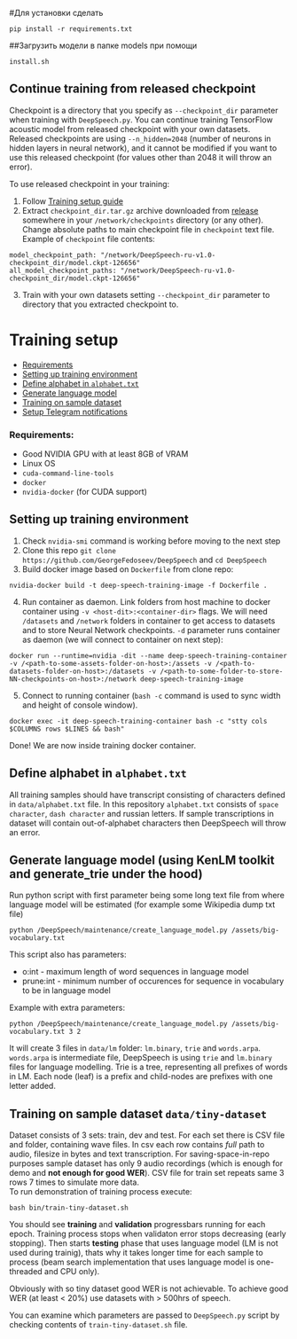 #Для установки сделать 

    pip install -r requirements.txt


##Загрузить модели в папке models при помощи 
        
    install.sh

## Continue training from released checkpoint
Checkpoint is a directory that you specify as `--checkpoint_dir` parameter when training with `DeepSpeech.py`. You can continue training TensorFlow acoustic model from released checkpoint with your own datasets.  
Released checkpoints are using `--n_hidden=2048` (number of neurons in hidden layers in neural network), and it cannot be modified if you want to use this released checkpoint (for values other than 2048 it will throw an error).

To use released checkpoint in your training:
1. Follow [Training setup guide](#training-setup)
2. Extract `checkpoint_dir.tar.gz` archive downloaded from [release](https://github.com/georgefedoseev/DeepSpeech/releases) somewhere in your `/network/checkpoints` directory (or any other). Change absolute paths to main checkpoint file in `checkpoint` text file. Example of `checkpoint` file contents:
```
model_checkpoint_path: "/network/DeepSpeech-ru-v1.0-checkpoint_dir/model.ckpt-126656"
all_model_checkpoint_paths: "/network/DeepSpeech-ru-v1.0-checkpoint_dir/model.ckpt-126656"
```
3. Train with your own datasets setting `--checkpoint_dir` parameter to directory that you extracted checkpoint to.

# Training setup

* [Requirements](#requirements)
* [Setting up training environment](#setting-up-training-environment)
* [Define alphabet in `alphabet.txt`](#define-alphabet-in-alphabettxt)
* [Generate language model](#generate-language-model-using-kenlm-toolkit-and-generate_trie-under-the-hood)
* [Training on sample dataset](#training-on-sample-dataset-datatiny-dataset)
* [Setup Telegram notifications](#setup-telegram-notifications)



### Requirements:
- Good NVIDIA GPU with at least 8GB of VRAM
- Linux OS
- `cuda-command-line-tools`
- `docker`
- `nvidia-docker` (for CUDA support)


## Setting up training environment

1. Check `nvidia-smi` command is working before moving to the next step
2. Clone this repo `git clone https://github.com/GeorgeFedoseev/DeepSpeech` and `cd DeepSpeech`
3. Build docker image based on `Dockerfile` from clone repo:
```
nvidia-docker build -t deep-speech-training-image -f Dockerfile .
```
4. Run container as daemon. Link folders from host machine to docker container using `-v <host-dit>:<container-dir>` flags. We will need `/datasets` and `/network` folders in container to get access to datasets and to store Neural Network checkpoints. `-d` parameter runs container as daemon (we will connect to container on next step):
```
docker run --runtime=nvidia -dit --name deep-speech-training-container -v /<path-to-some-assets-folder-on-host>:/assets -v /<path-to-datasets-folder-on-host>:/datasets -v /<path-to-some-folder-to-store-NN-checkpoints-on-host>:/network deep-speech-training-image
```
5. Connect to running container (`bash -c` command is used to sync width and height of console window).
```
docker exec -it deep-speech-training-container bash -c "stty cols $COLUMNS rows $LINES && bash"

```
Done! We are now inside training docker container.

## Define alphabet in `alphabet.txt`
All training samples should have transcript consisting of characters defined in `data/alphabet.txt` file. In this repository `alphabet.txt` consists of `space character`, `dash character` and russian letters. If sample transcriptions in dataset will contain out-of-alphabet characters then DeepSpeech will throw an error.

## Generate language model (using KenLM toolkit and generate_trie under the hood)
Run python script with first parameter being some long text file from where language model will be estimated (for example some Wikipedia dump txt file)
```
python /DeepSpeech/maintenance/create_language_model.py /assets/big-vocabulary.txt
```
This script also has parameters:
- o:int - maximum length of word sequences in language model
- prune:int - minimum number of occurences for sequence in vocabulary to be in language model

Example with extra parameters:
```
python /DeepSpeech/maintenance/create_language_model.py /assets/big-vocabulary.txt 3 2
```
It will create 3 files in `data/lm` folder: `lm.binary`, `trie` and `words.arpa`. `words.arpa` is intermediate file, DeepSpeech is using `trie` and `lm.binary` files for language modelling. Trie is a tree, representing all prefixes of words in LM. Each node (leaf) is a prefix and child-nodes are prefixes with one letter added.

## Training on sample dataset `data/tiny-dataset`
Dataset consists of 3 sets: train, dev and test. For each set there is CSV file and folder, containing wave files. In csv each row contains *full* path to audio, filesize in bytes and text transcription. For saving-space-in-repo purposes sample dataset has only 9 audio recordings (which is enough for demo and **not enough for good WER**). CSV file for train set repeats same 3 rows 7 times to simulate more data.  
To run demonstration of training process execute:
```
bash bin/train-tiny-dataset.sh
```
You should see **training** and **validation** progressbars running for each epoch. Training process stops when validaton error stops decreasing (early stopping). Then starts **testing** phase that uses language model (LM is not used during trainig), thats why it takes longer time for each sample to process (beam search implementation that uses language model is one-threaded and CPU only).

Obviously with so tiny dataset good WER is not achievable. To achieve good WER (at least < 20%) use datasets with > 500hrs of speech.

You can examine which parameters are passed to `DeepSpeech.py` script by checking contents of `train-tiny-dataset.sh` file.
